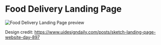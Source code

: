 # Food Delivery Landing Page

![Food Delivery Landing Page preview](https://user-images.githubusercontent.com/67356291/128361423-9d500b78-3ed7-44bd-a462-e284d1784f53.png)

Design credit: https://www.uidesigndaily.com/posts/sketch-landing-page-website-day-897
